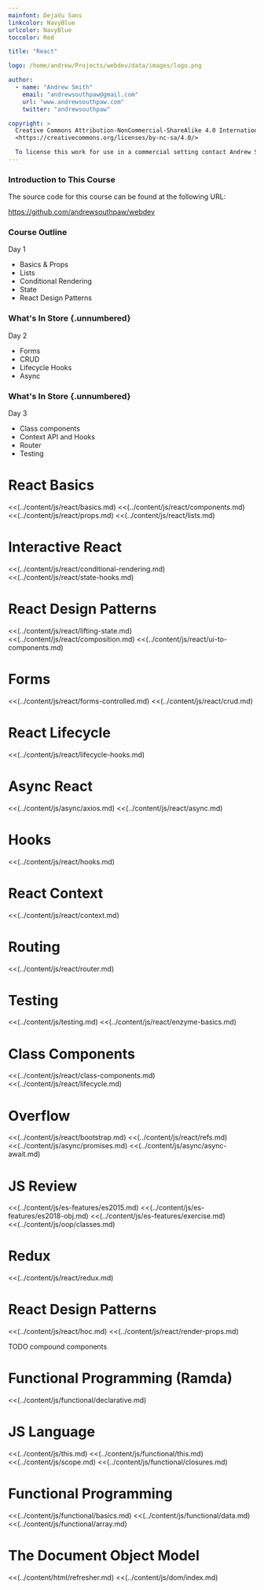 ```yaml
---
mainfont: DejaVu Sans
linkcolor: NavyBlue
urlcolor: NavyBlue
toccolor: Red

title: "React"

logo: /home/andrew/Projects/webdev/data/images/logo.png

author:
  - name: "Andrew Smith"
    email: "andrewsouthpaw@gmail.com"
    url: "www.andrewsouthpaw.com"
    twitter: "andrewsouthpaw"

copyright: >
  Creative Commons Attribution-NonCommercial-ShareAlike 4.0 International Public License:
  <https://creativecommons.org/licenses/by-nc-sa/4.0/>

  To license this work for use in a commercial setting contact Andrew Smith
---
```


### Introduction to This Course

The source code for this course can be found at the following URL:

<https://github.com/andrewsouthpaw/webdev>

### Course Outline

Day 1

* Basics & Props
* Lists
* Conditional Rendering
* State
* React Design Patterns

### What's In Store {.unnumbered}

Day 2

* Forms
* CRUD
* Lifecycle Hooks
* Async

### What's In Store {.unnumbered}

Day 3

* Class components
* Context API and Hooks
* Router
* Testing

# React Basics

<<(../content/js/react/basics.md)
<<(../content/js/react/components.md)
<<(../content/js/react/props.md)
<<(../content/js/react/lists.md)

# Interactive React

<<(../content/js/react/conditional-rendering.md)
<<(../content/js/react/state-hooks.md)

# React Design Patterns

<<(../content/js/react/lifting-state.md)
<<(../content/js/react/composition.md)
<<(../content/js/react/ui-to-components.md)

# Forms

<<(../content/js/react/forms-controlled.md)
<<(../content/js/react/crud.md)

# React Lifecycle

<<(../content/js/react/lifecycle-hooks.md)

# Async React

<<(../content/js/async/axios.md)
<<(../content/js/react/async.md)

# Hooks

<<(../content/js/react/hooks.md)

# React Context

<<(../content/js/react/context.md)

# Routing

<<(../content/js/react/router.md)

# Testing

<<(../content/js/testing.md)
<<(../content/js/react/enzyme-basics.md)

# Class Components

<<(../content/js/react/class-components.md)
<<(../content/js/react/lifecycle.md)

# Overflow

<<(../content/js/react/bootstrap.md)
<<(../content/js/react/refs.md)
<<(../content/js/async/promises.md)
<<(../content/js/async/async-await.md)

# JS Review

<<(../content/js/es-features/es2015.md)
<<(../content/js/es-features/es2018-obj.md)
<<(../content/js/es-features/exercise.md)
<<(../content/js/oop/classes.md)

# Redux

<<(../content/js/react/redux.md)

# React Design Patterns

<<(../content/js/react/hoc.md)
<<(../content/js/react/render-props.md)

<div class="notes">
    TODO compound components
</div>

# Functional Programming (Ramda)

<<(../content/js/functional/declarative.md)

# JS Language

<<(../content/js/this.md)
<<(../content/js/functional/this.md)
<<(../content/js/scope.md)
<<(../content/js/functional/closures.md)

# Functional Programming

<<(../content/js/functional/basics.md)
<<(../content/js/functional/data.md)
<<(../content/js/functional/array.md)

# The Document Object Model

<<(../content/html/refresher.md)
<<(../content/js/dom/index.md)
